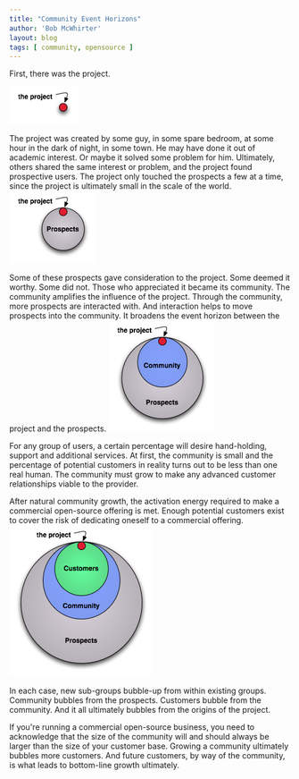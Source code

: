 ```yaml
---
title: "Community Event Horizons"
author: 'Bob McWhirter'
layout: blog
tags: [ community, opensource ]
---
```

First, there was the project.

<img id="image169" alt="alone.png" src="/blog/assets/alone.png"/>

The project was created by some guy, in some spare bedroom, at some hour in the dark of night, in some town.  He may have done it out of academic interest.  Or maybe it solved some problem for him. Ultimately, others shared the same interest or problem, and the project found prospective users.  The project only touched the prospects a few at a time, since the project is ultimately small in the scale of the world.
<img id="image170" alt="prospects.png" src="/blog/assets/prospects.png"/>

Some of these prospects gave consideration to the project.  Some deemed it worthy.  Some did not.  Those who appreciated it became its community.  The community amplifies the influence of the project.  Through the community, more prospects are interacted with.  And interaction helps to move prospects into the community.  It broadens the event horizon between the project and the prospects.
<img alt="community_prospects.png" id="image171" src="/blog/assets/community_prospects.png"/>

For any group of users, a certain percentage will desire hand-holding, support and additional services. At first, the community is small and the percentage of potential customers in reality turns out to be less than one real human.  The community must grow to make any advanced customer relationships viable to the provider.

After natural community growth, the activation energy required to make a commercial open-source offering is met.  Enough potential customers exist to cover the risk of dedicating oneself to a commercial offering.
<img id="image172" alt="customers_community_prospects.png" src="/blog/assets/customers_community_prospects.png"/>

In each case, new sub-groups bubble-up from within existing groups.  Community bubbles from the prospects.  Customers bubble from the community.  And it all ultimately bubbles from the origins of the project.

If you're running a commercial open-source business, you need to acknowledge that the size of the community will and should always be larger than the size of your customer base.  Growing a community ultimately bubbles more customers.  And future customers, by way of the community, is what leads to bottom-line growth ultimately.
